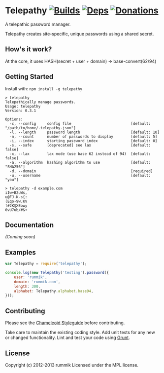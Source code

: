 Telepathy [![Builds][]][travis] [![Deps][]][gemnasium] [![Donations][]][gittip]
=========
A telepathic password manager.

Telepathy creates site-specific, unique passwords using a shared secret.

[Builds]: http://img.shields.io/travis-ci/chameleoid/telepathy.png "Build Status"
[travis]: https://travis-ci.org/chameleoid/telepathy
[Deps]: https://gemnasium.com/chameleoid/telepathy.png "Dependency Status"
[gemnasium]: https://gemnasium.com/chameleoid/telepathy
[Donations]: http://img.sheilds.io/gittip/rummik.png
[gittip]: https://www.gittip.com/rummik/


## How's it work?
At the core, it uses HASH(secret + user + domain) -> base-convert(62/94)


## Getting Started
Install with: `npm install -g telepathy`

```
> telepathy
Telepathically manage passwords.
Usage: telepathy
Version: 0.3.1

Options:
  -c, --config     config file                           [default: "/path/to/home/.telepathy.json"]
  -l, --length     password length                       [default: 10]
  -n, --count      number of passwords to display        [default: 5]
  -i, --index      starting password index               [default: 0]
  -s, --safe       [deprecated] see lax                  [default: false]
  -x, --lax        lax mode (use base 62 instead of 94)  [default: false]
  -a, --algorithm  hashing algorithm to use              [default: "SHA256"]
  -d, --domain                                           [required]
  -u, --username                                         [default: "you"]

```

```
> telepathy -d example.com
iIw+B2uWs,
u@FJ.K-s{:
(Eqo-9w.KV
f#2K@XEowy
0vU7ub/#&+
```


## Documentation
_(Coming soon)_


## Examples
```javascript
var Telepathy = require('telepathy');

console.log(new Telepathy('testing').password({
    user: 'rummik',
    domain: 'rummik.com',
    length: 300,
    alphabet: Telepathy.alphabet.base94,
}));
```


## Contributing
Please see the [Chameleoid Styleguide][] before contributing.

Take care to maintain the existing coding style.  Add unit tests for any new or
changed functionality.  Lint and test your code using [Grunt][].

[Chameleoid Styleguide]: https://github.com/chameleoid/style
[Grunt]: http://gruntjs.com/


## License
Copyright (c) 2012-2013 rummik
Licensed under the MPL license.
